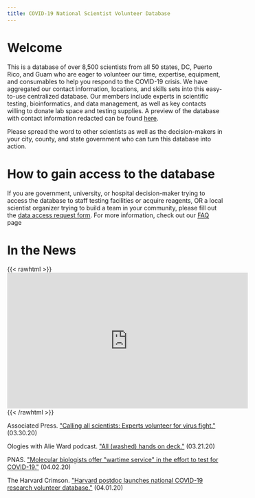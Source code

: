 ```yaml
---
title: COVID-19 National Scientist Volunteer Database
---
```

# Welcome

This is a database of over 8,500 scientists from all 50 states, DC, Puerto Rico, and Guam who are eager to volunteer our time, expertise, equipment, and consumables to help you respond to the COVID-19 crisis. We have aggregated our contact information, locations, and skills sets into this easy-to-use centralized database. Our members include experts in scientific testing, bioinformatics, and data management, as well as key contacts willing to donate lab space and testing supplies. A preview of the database with contact information redacted can be found [here](https://covid19sci.org/public-db/).

Please spread the word to other scientists as well as the decision-makers in your city, county, and state government who can turn this database into action.



# How to gain access to the database

If you are government, university, or hospital decision-maker trying to access the database to staff testing facilities or acquire reagents, OR a local scientist organizer trying to build a team in your community, please fill out the [data access request form](https://covid19sci.org/access/). For more information, check out our [FAQ](https://covid19sci.org/faq/) page 



# In the News

{{< rawhtml >}}<iframe width="560" height="315" src="https://www.youtube-nocookie.com/embed/k2PtedjVYBQ" frameborder="0" allow="accelerometer; autoplay; encrypted-media; gyroscope; picture-in-picture" allowfullscreen></iframe>{{< /rawhtml >}}

Associated Press. ["Calling all scientists: Experts volunteer for virus fight."](https://apnews.com/8e9e0a20377f0547629e226f0f73f909) (03.30.20)

Ologies with Alie Ward podcast. ["All (washed) hands on deck."](https://www.alieward.com/ologies/handsondeck) (03.21.20)

PNAS. ["Molecular biologists offer "wartime service" in the effort to test for COVID-19."](http://blog.pnas.org/2020/04/preview-inner-workings-molecular-biologists-offer-wartime-service-in-the-effort-to-test-for-covid-19/) (04.02.20)

The Harvard Crimson. ["Harvard postdoc launches national COVID-19 research volunteer database."](https://www.thecrimson.com/article/2020/4/1/harvard-coronavirus-postdoc-volunteer-researcher-form/) (04.01.20)